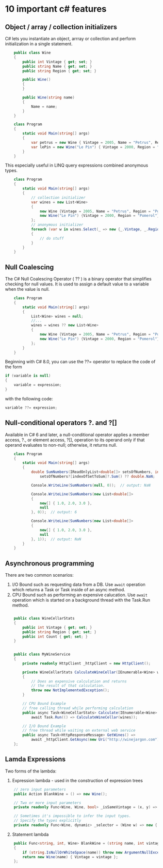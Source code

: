 # 10 important c# features

## Object / array / collection initializers

C# lets you instantiate an object, arrray or collection and perform initialization in a single statement.

``` csharp
    public class Wine
    {
        public int Vintage { get; set; }
        public string Name { get; set; }
        public string Region { get; set; }

        public Wine()
        {
        }

        public Wine(string name)
        {
            Name = name;
        }
    }
```


``` csharp
    class Program
    {
        static void Main(string[] args)
        {
            var petrus = new Wine { Vintage = 2005, Name = "Petrus", Region = "Pomerol" };
            var lePin = new Wine("Le Pin") { Vintage = 2000, Region = "Pomerol" };
        }
    }
```

This especially useful in LINQ query expressions combined anonymous types.


``` csharp
    class Program
    {
        static void Main(string[] args)
        {
            // collection initializer
            var wines = new List<Wine>
            {
                new Wine {Vintage = 2005, Name = "Petrus", Region = "Pomerol"},
                new Wine("Le Pin") {Vintage = 2000, Region = "Pomerol"}
            };
            // anonymous initializer
            foreach (var w in wines.Select(_ => new {_.Vintage, _.Region}))
            {
                // do stuff
            }
        }
    }
```

## Null Coalescing

The C# Null Coalescing Operator ( ?? ) is a binary operator that simplifies checking for null values. It is used to assign a default value to a variable when the value is null.

``` csharp
    class Program
    {
        static void Main(string[] args)
        {
            List<Wine> wines = null;
            //...
            wines = wines ?? new List<Wine>
            {
                new Wine {Vintage = 2005, Name = "Petrus", Region = "Pomerol"},
                new Wine("Le Pin") {Vintage = 2000, Region = "Pomerol"}
            };
        }
    }
```

Beginning with C# 8.0, you can use the ??= operator to replace the code of the form

``` csharp
if (variable is null)
{
    variable = expression;
}
```
with the following code:
``` csharp
variable ??= expression;
```

## Null-conditional operators ?. and ?[]
Available in C# 6 and later, a null-conditional operator applies a member access, ?., or element access, ?[], operation to its operand only if that operand evaluates to non-null; otherwise, it returns null.


``` csharp
    class Program
    {
        static void Main(string[] args)
        {
            double SumNumbers(IReadOnlyList<double[]> setsOfNumbers, int indexOfSetToSum) => 
                setsOfNumbers?[indexOfSetToSum]?.Sum() ?? double.NaN;

            Console.WriteLine(SumNumbers(null, 0));  // output: NaN

            Console.WriteLine(SumNumbers(new List<double[]>
            {
                new[] { 1.0, 2.0, 3.0 },
                null
            }, 0));  // output: 6

            Console.WriteLine(SumNumbers(new List<double[]>
            {
                new[] { 1.0, 2.0, 3.0 },
                null
            }, 1));  // output: NaN
        }
    }
```

## Asynchronous programming

There are two common scenarios:

1.  I/O Bound such as requesting data from a DB. Use `await` operation which returns a Task or Task<T> inside of an async method.
1.  CPU Bound such as performing an expensive calucation. Use `await` operation which is started on a background thread with the Task.Run method.

``` csharp

    public class WineCellarStats
    {
        public int Vintage { get; set; }
        public string Region { get; set; }
        public int Count { get; set; }
    }
```

``` csharp
    
    public class MyWineService
    {
        private readonly HttpClient _httpClient = new HttpClient();

        private WineCellarStats CalculateWineCellar(IEnumerable<Wine> wines)
        {
            // Does an expensive calculation and returns
            // the result of that calculation.
            throw new NotImplementedException();
        }

        // CPU Bound Example
        // free calling thread while performing calculation
        public async Task<WineCellarStats> Calculate(IEnumerable<Wine> wines) =>
            await Task.Run(() => CalculateWineCellar(wines));

        // I/O Bound Example
        // free thread while waiting on external web service
        public async Task<HttpResponseMessage> GetWines() =>
            await _httpClient.GetAsync(new Uri("http://winejargon.com"));
    };
```

## Lamda Expressions

Two forms of the lambda:

1. Expression lambda - used in the construction of expression trees

``` csharp
    // zero input parameters 
    public Action BlankWine = () => new Wine();

    // Two or more input parameters 
    private readonly Func<Wine, Wine, bool> _isSameVintage = (x, y) => x.Vintage == y.Vintage;

    // Sometimes it's impossible to infer the input types.
    // Specify the types explicitly
    private readonly Func<Wine, dynamic> _selector = (Wine w) => new { w.Vintage, w.Region };
```

2. Statement lambda 

``` csharp
    public Func<string, int, Wine> BlankWine = (string name, int vintage) =>
    {
        if (string.IsNullOrWhiteSpace(name)) throw new ArgumentNullException(nameof(name));
        return new Wine(name) { Vintage = vintage }; 
    };
```